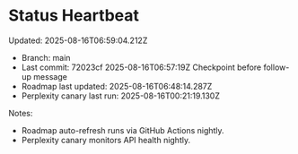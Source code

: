 # Status Heartbeat

Updated: 2025-08-16T06:59:04.212Z

- Branch: main
- Last commit: 72023cf 2025-08-16T06:57:19Z Checkpoint before follow-up message
- Roadmap last updated: 2025-08-16T06:48:14.287Z
- Perplexity canary last run: 2025-08-16T00:21:19.130Z

Notes:
- Roadmap auto-refresh runs via GitHub Actions nightly.
- Perplexity canary monitors API health nightly.

